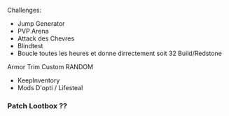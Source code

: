 Challenges:
 - Jump Generator
 - PVP Arena
 - Attack des Chevres
 - Blindtest
 - Boucle toutes les heures et donne dirrectement soit 32 Build/Redstone

Armor Trim Custom RANDOM

- KeepInventory
- Mods D'opti / Lifesteal

### Patch Lootbox ??
